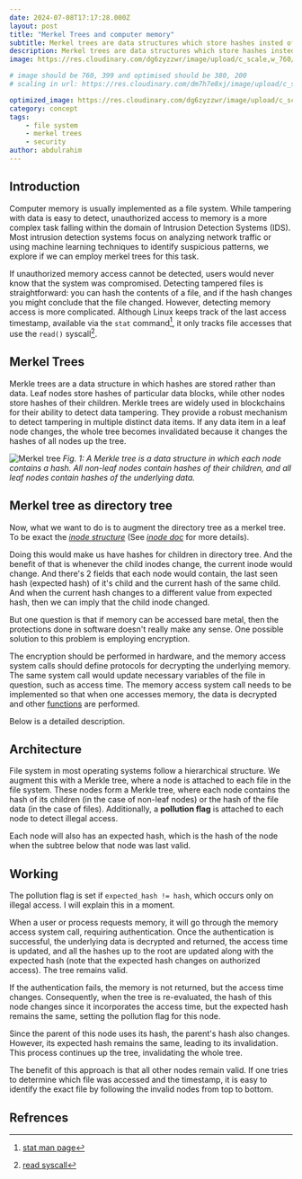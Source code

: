 ```yaml
---
date: 2024-07-08T17:17:28.000Z
layout: post
title: "Merkel Trees and computer memory"
subtitle: Merkel trees are data structures which store hashes insted of data. Can we use them in file systems
description: Merkel trees are data structures which store hashes insted of data. Can we use them in file systems
image: https://res.cloudinary.com/dg6zyzzwr/image/upload/c_scale,w_760/v1720599290/merkeltreeindirectorytree_dcftly.jpg

# image should be 760, 399 and optimised should be 380, 200
# scaling in url: https://res.cloudinary.com/dm7h7e8xj/image/upload/c_scale,w_800/v1506079212/jekflix-capa_vfhuzh.png

optimized_image: https://res.cloudinary.com/dg6zyzzwr/image/upload/c_scale,w_380/v1720599290/merkeltreeindirectorytree_dcftly.jpg
category: concept
tags:
    - file system
    - merkel trees
    - security
author: abdulrahim
---
```


## Introduction

<!-- mine
Computer memory is usually implemented as a file system. While tampering
of data is easy to detect, unauthorised access to memory is a more
complex task. A problem that lies in the domain of Intrusion Detection
Systems. While, most intrusion detection focus on analyzing network
traffic, or machine learning techniques to identify suspicious patterns.
We propose a method that works within the system, providing robust
access detection.
-->

Computer memory is usually implemented as a file system. While tampering
with data is easy to detect, unauthorized access to memory is a more
complex task falling within the domain of Intrusion Detection Systems
(IDS). Most intrusion detection systems focus on analyzing network traffic or
using machine learning techniques to identify suspicious patterns, we
explore if we can employ merkel trees for this task.

<!--
If unauthorised access to memory cannot be detected, user of the
computer would never know that the system was compromised. Detecting
tampered files is easy, you can hash the contents of the file and when
the hash changes (probably without your knowledge), you might conclude
that the file was tampered with. But detecting memory access is a more
complicated problem. Although linux does keep track of the last access
timestamp, available via that `stat` command[^stat]. It will only keep
track of file accesses that use `read()` syscall[^read]. A malicious
actor may still be able to access memory, directly interfacing with
hardware.
-->

If unauthorized memory access cannot be detected, users would never know
that the system was compromised. Detecting tampered files is
straightforward: you can hash the contents of a file, and if the hash
changes you might conclude that the file changed. However, detecting
memory access is more complicated. Although Linux keeps track of the
last access timestamp, available via the `stat` command[^stat], it only
tracks file accesses that use the `read()` syscall[^read].

<!--
In this article, I have described an approach to detect accesses to
memory usign merkel trees. The approach advocates for encryption of the
underlying memory, and the decryption be done in software. We will use a
`polluted` flag to identify the files/blocks that have been accessed
without user authentication.
-->

<!--
In this article, I describe an approach to detect memory access using
Merkle trees. The approach advocates for encrypting the underlying
memory, with decryption performed in software. We will use a "polluted"
flag to identify files or blocks that have been accessed without user
authentication.
-->


## Merkel Trees

<!--
Merkel trees are a tree data structure in which hashes are stored rather
than data. Leaf nodes store hashes of a particular block of data, while
other nodes store hashes of their children. Merkel trees are widely used
in blockchains, for its ability to detect tampering of data items. It
provides a robust mechanism to detect tampering in multiple distinct
data items. The idea is that if any of the data items in leaf node
changes, the whole tree would become invalidated, since it will change
the hashes of all nodes up the tree.
-->

Merkle trees are a data structure in which hashes are stored rather than
data. Leaf nodes store hashes of particular data blocks, while other
nodes store hashes of their children. Merkle trees are widely used in
blockchains for their ability to detect data tampering. They provide a
robust mechanism to detect tampering in multiple distinct data items. If
any data item in a leaf node changes, the whole tree becomes invalidated
because it changes the hashes of all nodes up the tree.


![Merkel tree](
https://res.cloudinary.com/dg6zyzzwr/image/upload/v1720603045/merkel_tree_vr2ji1.png)
*Fig. 1: A Merkle tree is a data structure in which each node contains a
hash. All non-leaf nodes contain hashes of their children, and all leaf
nodes contain hashes of the underlying data.*  

## Merkel tree as directory tree

Now, what we want to do is to augment the directory tree as a merkel
tree. To be exact the [_inode structure_](https://git.kernel.org/pub/scm/linux/kernel/git/torvalds/linux.git/tree/fs/ext4/ext4.h?h=v6.12-rc1#n771) (See [_inode doc_](https://www.kernel.org/doc/html/latest/filesystems/ext4/inodes.html) for more details).

Doing this would make us have hashes for children in directory tree. And
the benefit of that is whenever the child inodes change, the
current inode would change. And there's 2 fields that each node would
contain, the last seen hash (expected hash) of it's child and the
current hash of the same child. And when the current hash changes to a
different value from expected hash, then we can imply that the child
inode changed.

But one question is that if memory can be accessed bare metal, then the
protections done in software doesn't really make any sense. One possible
solution to this problem is employing encryption.

The encryption should be performed in hardware, and the memory access
system calls should define protocols for decrypting the underlying
memory. The same system call would update necessary variables of the
file in question, such as access time. The memory access system call
needs to be implemented so that when one accesses memory, the data is
decrypted and other [functions](#working) are performed.

Below is a detailed description.

## Architecture

File system in most operating systems follow a hierarchical structure. We
augment this with a Merkle tree, where a node is attached to each file
in the file system. These nodes form a Merkle tree, where each node
contains the hash of its children (in the case of non-leaf nodes) or the
hash of the file data (in the case of files). Additionally, a **pollution
flag** is attached to each node to detect illegal access.

Each node will also has an expected hash, which is the hash of the node
when the subtree below that node was last valid.

## Working

The pollution flag is set if `expected_hash != hash`, which occurs only
on illegal access. I will explain this in a moment.

When a user or process requests memory, it will go through the memory
access system call, requiring authentication. Once the authentication is
successful, the underlying data is decrypted and returned, the access
time is updated, and all the hashes up to the root are updated along
with the expected hash (note that the expected hash changes on
authorized access). The tree remains valid.

If the authentication fails, the memory is not returned, but the access
time changes. Consequently, when the tree is re-evaluated, the hash of
this node changes since it incorporates the access time, but the
expected hash remains the same, setting the pollution flag for this
node.

Since the parent of this node uses its hash, the parent's hash also
changes. However, its expected hash remains the same, leading to its
invalidation. This process continues up the tree, invalidating the whole
tree.

The benefit of this approach is that all other nodes remain valid. If
one tries to determine which file was accessed and the timestamp, it is
easy to identify the exact file by following the invalid nodes from top
to bottom.

## Refrences

[^stat]: [stat man page](https://linux.die.net/man/2/stat)
[^read]: [read syscall](https://en.wikipedia.org/wiki/Read_(system_call))


